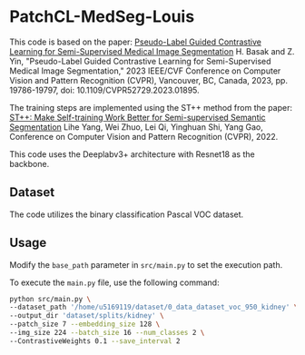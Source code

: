 # PatchCL-MedSeg-Louis

This code is based on the paper:
[Pseudo-Label Guided Contrastive Learning for Semi-Supervised Medical Image Segmentation](https://ieeexplore.ieee.org/document/10205303)
H. Basak and Z. Yin, "Pseudo-Label Guided Contrastive Learning for Semi-Supervised Medical Image Segmentation," 2023 IEEE/CVF Conference on Computer Vision and Pattern Recognition (CVPR), Vancouver, BC, Canada, 2023, pp. 19786-19797, doi: 10.1109/CVPR52729.2023.01895.

The training steps are implemented using the ST++ method from the paper:
[ST++: Make Self-training Work Better for Semi-supervised Semantic Segmentation](https://arxiv.org/abs/2106.05095)
Lihe Yang, Wei Zhuo, Lei Qi, Yinghuan Shi, Yang Gao, Conference on Computer Vision and Pattern Recognition (CVPR), 2022.

This code uses the Deeplabv3+ architecture with Resnet18 as the backbone.

## Dataset

The code utilizes the binary classification Pascal VOC dataset.

## Usage

Modify the `base_path` parameter in `src/main.py` to set the execution path.

To execute the `main.py` file, use the following command:

```sh
python src/main.py \
--dataset_path '/home/u5169119/dataset/0_data_dataset_voc_950_kidney' \
--output_dir 'dataset/splits/kidney' \
--patch_size 7 --embedding_size 128 \
--img_size 224 --batch_size 16 --num_classes 2 \
--ContrastiveWeights 0.1 --save_interval 2
